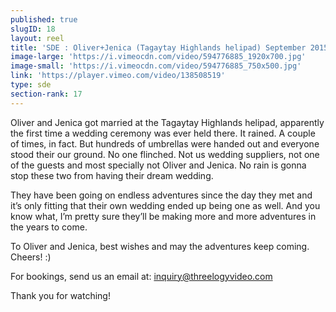```yaml
---
published: true
slugID: 18
layout: reel
title: 'SDE : Oliver+Jenica (Tagaytay Highlands helipad) September 2015'
image-large: 'https://i.vimeocdn.com/video/594776885_1920x700.jpg'
image-small: 'https://i.vimeocdn.com/video/594776885_750x500.jpg'
link: 'https://player.vimeo.com/video/138508519'
type: sde
section-rank: 17
---
```

Oliver and Jenica got married at the Tagaytay Highlands helipad, apparently the first time a wedding ceremony was ever held there. It rained. A couple of times, in fact. But hundreds of umbrellas were handed out and everyone stood their our ground. No one flinched. Not us wedding suppliers, not one of the guests and most specially not Oliver and Jenica. No rain is gonna stop these two from having their dream wedding.

They have been going on endless adventures since the day they met and it’s only fitting that their own wedding ended up being one as well. And you know what, I’m pretty sure they’ll be making more and more adventures in the years to come.

To Oliver and Jenica, best wishes and may the adventures keep coming. Cheers! :)

For bookings, send us an email at: inquiry@threelogyvideo.com

Thank you for watching! 
